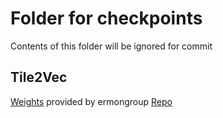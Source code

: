 # Folder for checkpoints

Contents of this folder will be ignored for commit


## Tile2Vec
[Weights](https://www.dropbox.com/s/bvzriiqlcof5lol/naip_trained.ckpt?dl=0) provided by ermongroup [Repo](https://github.com/ermongroup/tile2vec)
